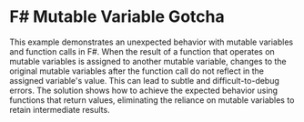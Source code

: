 # F# Mutable Variable Gotcha

This example demonstrates an unexpected behavior with mutable variables and function calls in F#. When the result of a function that operates on mutable variables is assigned to another mutable variable, changes to the original mutable variables after the function call do not reflect in the assigned variable's value. This can lead to subtle and difficult-to-debug errors. The solution shows how to achieve the expected behavior using functions that return values, eliminating the reliance on mutable variables to retain intermediate results.